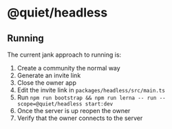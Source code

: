 # @quiet/headless

## Running

The current jank approach to running is:

1. Create a community the normal way
2. Generate an invite link
3. Close the owner app
4. Edit the invite link in `packages/headless/src/main.ts`
5. Run `npm run bootstrap && npm run lerna -- run --scope=@quiet/headless start:dev`
6. Once the server is up reopen the owner
7. Verify that the owner connects to the server